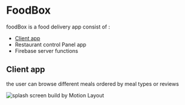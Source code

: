 # FoodBox
foodBox is a food delivery app consist of :
- [Client app](https://github.com/muhammad-hany/FoodBox#clientapp)
- Restaurant control Panel app
- Firebase server functions

## Client app 
the user can browse different meals ordered by meal types or reviews 

![splash screen build by Motion Layout](https://github.com/muhammad-hany/FoodBox/blob/master/XRecorder_15122021_204407.gif)

